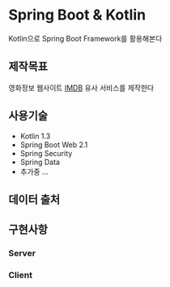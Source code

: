 # Spring Boot & Kotlin

Kotlin으로 Spring Boot Framework를 활용해본다

## 제작목표

영화정보 웹사이트 [IMDB](https://www.imdb.com) 유사 서비스를 제작한다

## 사용기술

- Kotlin 1.3
- Spring Boot Web 2.1
- Spring Security
- Spring Data 
- 추가중 ...

## 데이터 출처

## 구현사항

### Server

### Client
